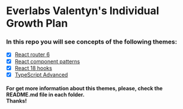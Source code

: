 <h1>
  Everlabs Valentyn's Individual Growth Plan
</h1>

<h3>
  In this repo you will see concepts of the following themes:
</h3>

- [x] [React router 6](https://reactrouter.com/en/6.16.0)
- [x] [React component patterns](https://reactpatterns.com/)
- [x] [React 18 hooks](https://reactjs.org/docs/hooks-intro.html)
- [x] [TypeScript Advanced](https://www.typescriptlang.org/)

<h4>
   For get more information about this themes, please, check the README.md file in each folder. <br> Thanks!
</h4>
